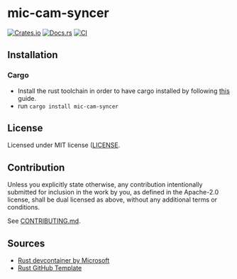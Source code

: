 # mic-cam-syncer

[![Crates.io](https://img.shields.io/crates/v/mic-cam-syncer.svg)](https://crates.io/crates/mic-cam-syncer)
[![Docs.rs](https://docs.rs/mic-cam-syncer/badge.svg)](https://docs.rs/mic-cam-syncer)
[![CI](https://github.com/DevSecNinja/mic-cam-syncer/workflows/CI/badge.svg)](https://github.com/DevSecNinja/mic-cam-syncer/actions)

## Installation

### Cargo

* Install the rust toolchain in order to have cargo installed by following
  [this](https://www.rust-lang.org/tools/install) guide.
* run `cargo install mic-cam-syncer`

## License

Licensed under MIT license ([LICENSE](LICENSE).

## Contribution

Unless you explicitly state otherwise, any contribution intentionally submitted
for inclusion in the work by you, as defined in the Apache-2.0 license, shall be
dual licensed as above, without any additional terms or conditions.

See [CONTRIBUTING.md](CONTRIBUTING.md).

## Sources

- [Rust devcontainer by Microsoft](https://hub.docker.com/r/microsoft/devcontainers-rust)
- [Rust GitHub Template](https://rust-github.github.io/)
